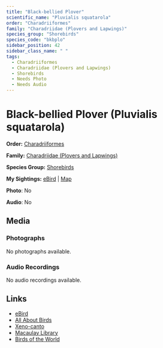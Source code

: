 ```yaml
---
title: "Black-bellied Plover"
scientific_name: "Pluvialis squatarola"
order: "Charadriiformes"
family: "Charadriidae (Plovers and Lapwings)"
species_group: "Shorebirds"
species_code: "bkbplo"
sidebar_position: 42
sidebar_class_name: " "
tags: 
  - Charadriiformes
  - Charadriidae (Plovers and Lapwings)
  - Shorebirds
  - Needs Photo
  - Needs Audio
---
```


# Black-bellied Plover (Pluvialis squatarola)

**Order:** [Charadriiformes](/tags/charadriiformes)

**Family:** [Charadriidae (Plovers and Lapwings)](/tags/charadriidae-plovers-and-lapwings)

**Species Group:** [Shorebirds](/tags/shorebirds)

**My Sightings:** [eBird](https://ebird.org/lifelist?r=world&time=life&spp=bkbplo) | [Map](/map?species_code=bkbplo)

**Photo**: No 

**Audio**: No

## Media
### Photographs
No photographs available.

### Audio Recordings
No audio recordings available.

## Links
* [eBird](https://ebird.org/species/bkbplo) 
* [All About Birds](https://www.allaboutbirds.org/guide/bkbplo) 
* [Xeno-canto](https://www.xeno-canto.org/species/pluvialis-squatarola) 
* [Macaulay Library](https://search.macaulaylibrary.org/catalog?taxonCode=bkbplo&sort=rating_rank_desc)
* [Birds of the World](https://birdsoftheworld.org/bow/species/bkbplo)
